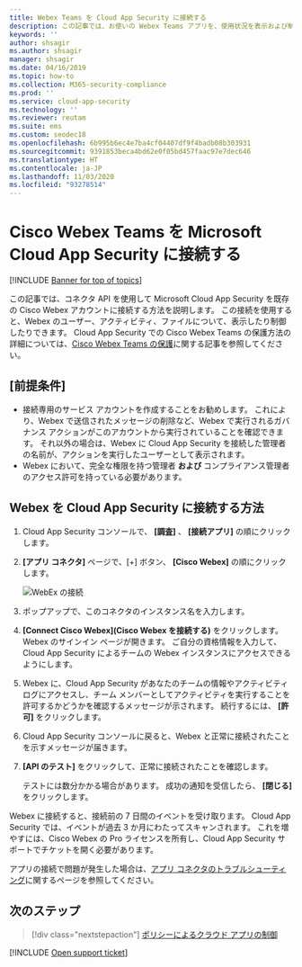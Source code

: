 ```yaml
---
title: Webex Teams を Cloud App Security に接続する
description: この記事では、お使いの Webex Teams アプリを、使用状況を表示および制御する API コネクタを使用して、Cloud App Security に接続する方法について説明します。
keywords: ''
author: shsagir
ms.author: shsagir
manager: shsagir
ms.date: 04/16/2019
ms.topic: how-to
ms.collection: M365-security-compliance
ms.prod: ''
ms.service: cloud-app-security
ms.technology: ''
ms.reviewer: reutam
ms.suite: ems
ms.custom: seodec18
ms.openlocfilehash: 6b995b6ec4e7ba4cf04407df9f4badb08b303931
ms.sourcegitcommit: 9391853beca4bd62e0f05bd457faac97e7dec646
ms.translationtype: HT
ms.contentlocale: ja-JP
ms.lasthandoff: 11/03/2020
ms.locfileid: "93278514"
---
```

# <a name="connect-cisco-webex-teams-to-microsoft-cloud-app-security"></a>Cisco Webex Teams を Microsoft Cloud App Security に接続する

[!INCLUDE [Banner for top of topics](includes/banner.md)]

この記事では、コネクタ API を使用して Microsoft Cloud App Security を既存の Cisco Webex アカウントに接続する方法を説明します。 この接続を使用すると、Webex のユーザー、アクティビティ、ファイルについて、表示したり制御したりできます。 Cloud App Security での Cisco Webex Teams の保護方法の詳細については、[Cisco Webex Teams の保護](protect-webex.md)に関する記事を参照してください。

## <a name="prerequisites"></a>[前提条件]

- 接続専用のサービス アカウントを作成することをお勧めします。 これにより、Webex で送信されたメッセージの削除など、Webex で実行されるガバナンス アクションがこのアカウントから実行されていることを確認できます。 それ以外の場合は、Webex に Cloud App Security を接続した管理者の名前が、アクションを実行したユーザーとして表示されます。
- Webex において、完全な権限を持つ管理者 **および** コンプライアンス管理者のアクセス許可を持っている必要があります。

## <a name="how-to-connect-webex-to-cloud-app-security"></a>Webex を Cloud App Security に接続する方法

1. Cloud App Security コンソールで、 **[調査]** 、 **[接続アプリ]** の順にクリックします。

1. **[アプリ コネクタ]** ページで、[+] ボタン、 **[Cisco Webex]** の順にクリックします。

    ![WebEx の接続](media/cisco-webex.png "WebEx の接続")

1. ポップアップで、このコネクタのインスタンス名を入力します。

1. **[Connect Cisco Webex]\(Cisco Webex を接続する\)** をクリックします。 Webex のサインイン ページが開きます。 ご自分の資格情報を入力して、Cloud App Security によるチームの Webex インスタンスにアクセスできるようにします。

1. Webex に、Cloud App Security があなたのチームの情報やアクティビティ ログにアクセスし、チーム メンバーとしてアクティビティを実行することを許可するかどうかを確認するメッセージが示されます。 続行するには、 **[許可]** をクリックします。

1. Cloud App Security コンソールに戻ると、Webex と正常に接続されたことを示すメッセージが届きます。

1. **[API のテスト]** をクリックして、正常に接続されたことを確認します。

    テストには数分かかる場合があります。 成功の通知を受信したら、 **[閉じる]** をクリックします。

Webex に接続すると、接続前の 7 日間のイベントを受け取ります。 Cloud App Security では、イベントが過去 3 か月にわたってスキャンされます。 これを増やすには、Cisco Webex の Pro ライセンスを所有し、Cloud App Security サポートでチケットを開く必要があります。

アプリの接続で問題が発生した場合は、[アプリ コネクタのトラブルシューティング](troubleshooting-api-connectors-using-error-messages.md)に関するページを参照してください。

## <a name="next-steps"></a>次のステップ

> [!div class="nextstepaction"]
> [ポリシーによるクラウド アプリの制御](control-cloud-apps-with-policies.md)

[!INCLUDE [Open support ticket](includes/support.md)]
